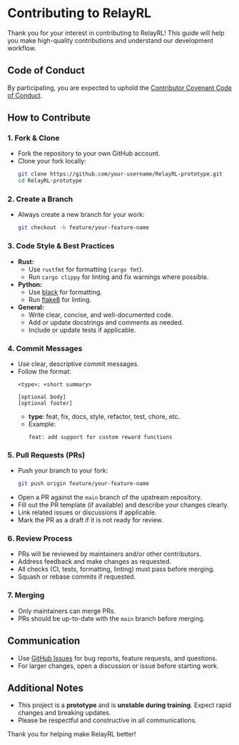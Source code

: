 # Contributing to RelayRL

Thank you for your interest in contributing to RelayRL! This guide will help you make high-quality contributions and understand our development workflow.


## Code of Conduct

By participating, you are expected to uphold the [Contributor Covenant Code of Conduct](https://www.contributor-covenant.org/).


## How to Contribute

### 1. Fork & Clone
- Fork the repository to your own GitHub account.
- Clone your fork locally:
  ```sh
  git clone https://github.com/your-username/RelayRL-prototype.git
  cd RelayRL-prototype
  ```

### 2. Create a Branch
- Always create a new branch for your work:
  ```sh
  git checkout -b feature/your-feature-name
  ```

### 3. Code Style & Best Practices
- **Rust:**
  - Use `rustfmt` for formatting (`cargo fmt`).
  - Run `cargo clippy` for linting and fix warnings where possible.
- **Python:**
  - Use [black](https://black.readthedocs.io/en/stable/) for formatting.
  - Run [flake8](https://flake8.pycqa.org/en/latest/) for linting.
- **General:**
  - Write clear, concise, and well-documented code.
  - Add or update docstrings and comments as needed.
  - Include or update tests if applicable.

### 4. Commit Messages
- Use clear, descriptive commit messages.
- Follow the format:
  ```
  <type>: <short summary>

  [optional body]
  [optional footer]
  ```
  - **type**: feat, fix, docs, style, refactor, test, chore, etc.
  - Example:
    ```
    feat: add support for custom reward functions
    ```

### 5. Pull Requests (PRs)
- Push your branch to your fork:
  ```sh
  git push origin feature/your-feature-name
  ```
- Open a PR against the `main` branch of the upstream repository.
- Fill out the PR template (if available) and describe your changes clearly.
- Link related issues or discussions if applicable.
- Mark the PR as a draft if it is not ready for review.

### 6. Review Process
- PRs will be reviewed by maintainers and/or other contributors.
- Address feedback and make changes as requested.
- All checks (CI, tests, formatting, linting) must pass before merging.
- Squash or rebase commits if requested.

### 7. Merging
- Only maintainers can merge PRs.
- PRs should be up-to-date with the `main` branch before merging.


## Communication
- Use [GitHub Issues](https://github.com/your-org/RelayRL-prototype/issues) for bug reports, feature requests, and questions.
- For larger changes, open a discussion or issue before starting work.


## Additional Notes
- This project is a **prototype** and is **unstable during training**. Expect rapid changes and breaking updates.
- Please be respectful and constructive in all communications.


Thank you for helping make RelayRL better! 
